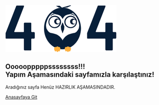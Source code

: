 <!DOCTYPE html>
<html lang="tr">
<head>
	<meta charset="utf-8">
	<meta http-equiv="X-UA-Compatible" content="IE=edge">
	<meta name="viewport" content="width=device-width, initial-scale=1">
    <title>404 Sayfa Bulunamadı | iyibilgilernet</title>
	<meta name="robots" content="noindex, nofollow" />
	<link href="kaynak/bootstrap.min.css" rel="stylesheet">
	<link href="kaynak/style.css" rel="stylesheet">
</head>
<body class="hata-bolumu">
    <div class="content">
        <div class="container">
            <div class="row">
                <div class="offset-xl-2 col-xl-8 offset-lg-2 col-lg-8 col-md-12 col-sm-6 col-6 text-center">
                    <div class="hata-alani">
                        <div class="hata-gorseli"><img src="./kaynak/hata.png" alt="404 logo" class="img-fluid"></div>
                        <h2 class="hata-baslik">Ooooopppppssssssss!!! <br>
							Yapım Aşamasındaki sayfamızla karşılaştınız!</h2>
                        <p class="lead d-none d-xl-block d-lg-block">
						Aradığınız sayfa Henüz HAZIRLIK AŞAMASINDADIR.</p>
                        <a href="./" class="btn btn-default">Anasayfaya Git</a>
                    </div>
                </div>
            </div>
        </div>
    </div>
	 <script src="kaynak/bootstrap.min.js"></script>
</body>
</html>
